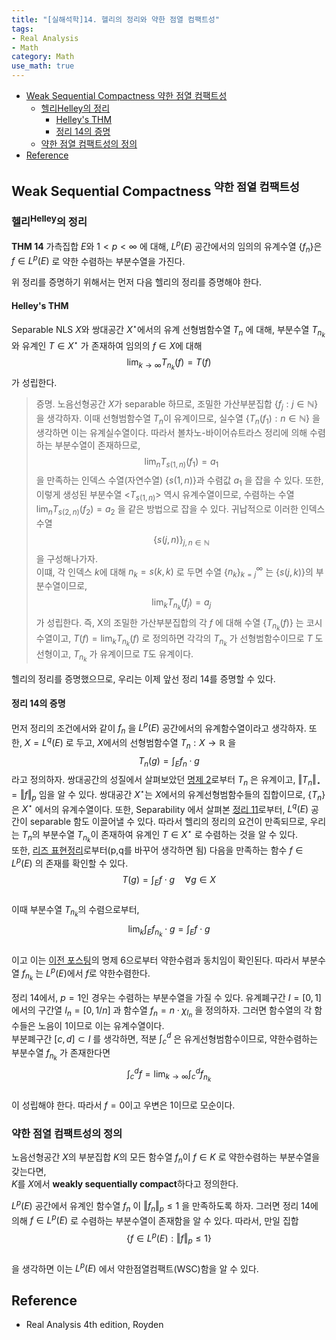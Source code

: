 ```yaml
---
title: "[실해석학]14. 헬리의 정리와 약한 점열 컴팩트성"
tags:
- Real Analysis
- Math
category: Math
use_math: true
---
```

- [Weak Sequential Compactness 약한 점열 컴팩트성](#weak-sequential-compactness-약한-점열-컴팩트성)
  - [헬리Helley의 정리](#헬리helley의-정리)
    - [Helley's THM](#helleys-thm)
    - [정리 14의 증명](#정리-14의-증명)
  - [약한 점열 컴팩트성의 정의](#약한-점열-컴팩트성의-정의)
- [Reference](#reference)

## Weak Sequential Compactness<sup> 약한 점열 컴팩트성</sup>
### 헬리<sup>Helley</sup>의 정리

**THM 14** 가측집합 $E$와 $1<p<\infty$ 에 대해, $L^p(E)$ 공간에서의 임의의 유계수열 {$f_n$}은 $f \in L^p(E)$ 로 약한 수렴하는 부분수열을 가진다.   

위 정리를 증명하기 위해서는 먼저 다음 헬리의 정리를 증명해야 한다.
#### Helley's THM
Separable NLS $X$와 쌍대공간 $X^\star$에서의 유계 선형범함수열 $T_n$ 에 대해, 부분수열 $T_{n_k}$ 와 유계인 $T \in X^\star$ 가 존재하여 임의의 $f\in X$에 대해  
$$
\lim_{k \to \infty} T_{n_k}(f) = T(f)
$$
가 성립한다.

> 증명. 노음선형공간 $X$가 separable 하므로, 조밀한 가산부분집합 {$f_j:j\in\mathbb{N}$} 을 생각하자. 이때 선형범함수열 $T_n$이 유계이므로, 실수열 {$T_n(f_1) : n \in \mathbb{N}$} 을 생각하면 이는 유계실수열이다. 따라서 볼차노-바이어슈트라스 정리에 의해 수렴하는 부분수열이 존재하므로,   
> $$\lim_n T_{s(1,n)}(f_1) = a_1
> $$ 을 만족하는 인덱스 수열(자연수열) {$s(1,n)$}과 수렴값 $a_1$ 을 잡을 수 있다. 또한, 이렇게 생성된 부분수열 <$T_{s(1,n)}$> 역시 유계수열이므로, 수렴하는 수열 $\lim_n T_{s(2,n)}(f_2) = a_2$ 을 같은 방법으로 잡을 수 있다. 귀납적으로 이러한 인덱스 수열 $$\{s(j,n)\}_{j,n\in \mathbb{N}}$$ 을 구성해나가자.   
> 이떄, 각 인덱스 $k$에 대해 $n_k=s(k,k)$ 로 두면 수열 {$n_k$}$^\infty_{k=j}$ 는 {$s(j,k)$}의 부분수열이므로,   
> $$\lim_k T_{n_k}(f_j)=a_j$$ 가 성립한다.
> 즉, X의 조밀한 가산부분집합의 각 $f$ 에 대해 수열 {$T_{n_k}(f)$} 는 코시수열이고, $T(f) = \lim_k T_{n_k}(f)$ 로 정의하면 각각의 $T_{n_k}$ 가 선형범함수이므로 $T$ 도 선형이고, $T_{n_k}$ 가 유계이므로 $T$도 유계이다.

헬리의 정리를 증명했으므로, 우리는 이제 앞선 정리 14를 증명할 수 있다.   
#### 정리 14의 증명
먼저 정리의 조건에서와 같이 $f_n$ 을 $L^p(E)$ 공간에서의 유계함수열이라고 생각하자. 또한, $X = L^q(E)$ 로 두고, $X$에서의 선형범함수열 $T_n:X\to \mathbb{R}$ 을   
$$
T_n(g) = \int_Ef_n\cdot g
$$
라고 정의하자. 쌍대공간의 성질에서 살펴보았던 [명제 2](https://ddangchani.github.io/math/실해석학12)로부터 $T_n$ 은 유계이고, $\Vert T_n\Vert_\star = \Vert f\Vert_p$ 임을 알 수 있다. 쌍대공간 $X^\star$는 $X$에서의 유계선형범함수들의 집합이므로, {$T_n$}은 $X^\star$ 에서의 유계수열이다. 또한, Separability 에서 살펴본 [정리 11](https://ddangchani.github.io/math/실해석학11)로부터, $L^q(E)$ 공간이
separable 함도 이끌어낼 수 있다. 따라서 헬리의 정리의 요건이 만족되므로, 우리는 $T_n$의 부분수열 $T_{n_k}$이 존재하여 유계인 $T \in X^\star$ 로 수렴하는 것을 알 수 있다.   
또한, [리즈 표현정리](https://ddangchani.github.io/math/실해석학12)로부터(p,q를 바꾸어 생각하면 됨) 다음을 만족하는 함수 $f\in L^p(E)$ 의 존재를 확인할 수 있다.   
$$
T(g) = \int_E f\cdot g \quad \forall g\in X
$$   
이때 부분수열 $T_{n_k}$의 수렴으로부터,   
$$
\lim_k\int_E f_{n_k}\cdot g = \int_E f\cdot g
$$   
이고 이는 [이전 포스팅](https://ddangchani.github.io/math/실해석학13)의 명제 6으로부터 약한수렴과 동치임이 확인된다. 따라서 부분수열 $f_{n_k}$ 는 $L^p(E)$에서 $f$로 약한수렴한다.

정리 14에서, $p=1$인 경우는 수렴하는 부분수열을 가질 수 있다. 유계폐구간 $I=[0,1]$ 에서의 구간열 $I_n=[0,1/n]$ 과 함수열 $f_n = n\cdot\chi_{I_n}$ 을 정의하자. 그러면 함수열의 각 함수들은 노음이 1이므로 이는 유계수열이다.   
부분폐구간 $[c,d] \subset I$ 를 생각하면, 적분 $\int_c^d$ 은 유게선형범함수이므로, 약한수렴하는 부분수열 $f_{n_k}$ 가 존재한다면   
$$
\int_c^d f = \lim_{k\to \infty}\int_c^d f_{n_k}
$$    
이 성립해야 한다. 따라서 $f=0$이고 우변은 1이므로 모순이다.

### 약한 점열 컴팩트성의 정의
노음선형공간 $X$의 부분집합 $K$의 모든 함수열 $f_n$이 $f\in K$ 로 약한수렴하는 부분수열을 갖는다면,   
$K$를 $X$에서 **weakly sequentially compact**하다고 정의한다.

$L^p(E)$ 공간에서 유계인 함수열 $f_n$ 이 $\Vert f_n\Vert_p\leq 1$ 을 만족하도록 하자. 그러면 정리 14에 의해 $f\in L^p(E)$ 로 수렴하는 부분수열이 존재함을 알 수 있다. 따라서, 만일 집합   
$$
\{f\in L^p(E) : \Vert f\Vert_p\leq 1\} 
$$   
을 생각하면 이는 $L^p(E)$ 에서 약한점열컴팩트(WSC)함을 알 수 있다.
## Reference
 - Real Analysis 4th edition, Royden
